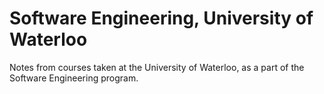 # Software Engineering, University of Waterloo
Notes from courses taken at the University of Waterloo, as a part of the Software Engineering program. 
